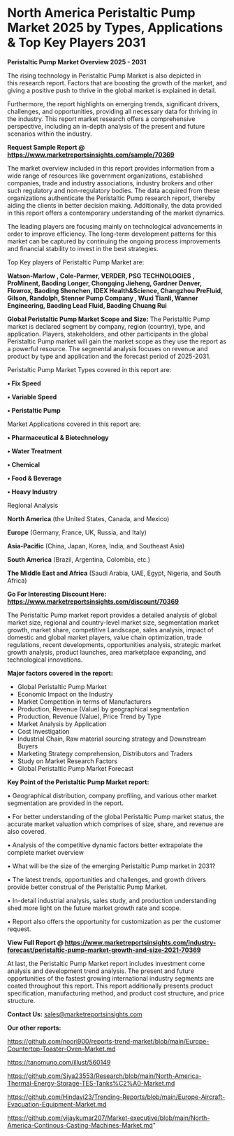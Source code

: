 # North America Peristaltic Pump Market 2025 by Types, Applications & Top Key Players 2031

<Strong> Peristaltic Pump Market Overview 2025 - 2031</strong>

The rising technology in Peristaltic Pump Market is also depicted in this research report. Factors that are boosting the growth of the market, and giving a positive push to thrive in the global market is explained in detail.

Furthermore, the report highlights on emerging trends, significant drivers, challenges, and opportunities, providing all necessary data for thriving in the industry. This report market research offers a comprehensive perspective, including an in-depth analysis of the present and future scenarios within the industry.

<strong>Request Sample Report @ <a href=https://www.marketreportsinsights.com/sample/70369>https://www.marketreportsinsights.com/sample/70369</a></strong>

The market overview included in this report provides information from a wide range of resources like government organizations, established companies, trade and industry associations, industry brokers and other such regulatory and non-regulatory bodies. The data acquired from these organizations authenticate the Peristaltic Pump research report, thereby aiding the clients in better decision making. Additionally, the data provided in this report offers a contemporary understanding of the market dynamics.

The leading players are focusing mainly on technological advancements in order to improve efficiency. The long-term development patterns for this market can be captured by continuing the ongoing process improvements and financial stability to invest in the best strategies.

Top Key players of Peristaltic Pump Market are:

<strong>Watson-Marlow , Cole-Parmer, VERDER, PSG TECHNOLOGIES , ProMinent, Baoding Longer, Chongqing Jieheng, Gardner Denver, Flowrox, Baoding Shenchen, IDEX Health&Science, Changzhou PreFluid, Gilson, Randolph, Stenner Pump Company , Wuxi Tianli, Wanner Engineering, Baoding Lead Fluid, Baoding Chuang Rui</strong>

<strong><b>Global Peristaltic Pump Market Scope and Size:</b></strong>
The Peristaltic Pump market is declared segment by company, region (country), type, and application. Players, stakeholders, and other participants in the global Peristaltic Pump market will gain the market scope as they use the report as a powerful resource. The segmental analysis focuses on revenue and product by type and application and the forecast period of 2025-2031.

Peristaltic Pump Market Types covered in this report are:

<strong>• Fix Speed

• Variable Speed

• Peristaltic Pump</strong>

Market Applications covered in this report are:

<strong>• Pharmaceutical & Biotechnology

• Water Treatment

• Chemical

• Food & Beverage

• Heavy Industry</strong> 

Regional Analysis

<strong>North America</strong> (the United States, Canada, and Mexico)

<strong>Europe</strong> (Germany, France, UK, Russia, and Italy)

<strong>Asia-Pacific</strong> (China, Japan, Korea, India, and Southeast Asia)

<strong>South America</strong> (Brazil, Argentina, Colombia, etc.)

<strong>The Middle East and Africa</strong> (Saudi Arabia, UAE, Egypt, Nigeria, and South Africa)

<strong>Go For Interesting Discount Here: <a href=https://www.marketreportsinsights.com/discount/70369>https://www.marketreportsinsights.com/discount/70369</a></strong>

The Peristaltic Pump market report provides a detailed analysis of global market size, regional and country-level market size, segmentation market growth, market share, competitive Landscape, sales analysis, impact of domestic and global market players, value chain optimization, trade regulations, recent developments, opportunities analysis, strategic market growth analysis, product launches, area marketplace expanding, and technological innovations.

<strong><b>Major factors covered in the report:</b></strong>
<ul>
  <li>Global Peristaltic Pump Market </li>
  <li>Economic Impact on the Industry</li>
  <li>Market Competition in terms of Manufacturers</li>
  <li>Production, Revenue (Value) by geographical segmentation</li>
  <li>Production, Revenue (Value), Price Trend by Type</li>
  <li>Market Analysis by Application</li>
  <li>Cost Investigation</li>
  <li>Industrial Chain, Raw material sourcing strategy and Downstream Buyers</li>
  <li>Marketing Strategy comprehension, Distributors and Traders</li>
  <li>Study on Market Research Factors</li>
  <li>Global Peristaltic Pump Market Forecast</li>
</ul>

<strong><b>Key Point of the Peristaltic Pump Market report:</b></strong>

• Geographical distribution, company profiling, and various other market segmentation are provided in the report.

• For better understanding of the global Peristaltic Pump market status, the accurate market valuation which comprises of size, share, and revenue are also covered.

• Analysis of the competitive dynamic factors better extrapolate the complete market overview

• What will be the size of the emerging Peristaltic Pump market in 2031?

• The latest trends, opportunities and challenges, and growth drivers provide better construal of the Peristaltic Pump Market.

• In-detail industrial analysis, sales study, and production understanding shed more light on the future market growth rate and scope.

• Report also offers the opportunity for customization as per the customer request.

<strong><b>View Full Report @ <a href=https://www.marketreportsinsights.com/industry-forecast/peristaltic-pump-market-growth-and-size-2021-70369>https://www.marketreportsinsights.com/industry-forecast/peristaltic-pump-market-growth-and-size-2021-70369</a></b></strong>


At last, the Peristaltic Pump Market report includes investment come analysis and development trend analysis. The present and future opportunities of the fastest growing international industry segments are coated throughout this report. This report additionally presents product specification, manufacturing method, and product cost structure, and price structure.

<strong>Contact Us:</strong>
sales@marketreportsinsights.com

<strong>Our other reports:</strong>

<a href=https://github.com/noori900/reports-trend-market/blob/main/Europe-Countertop-Toaster-Oven-Market.md>https://github.com/noori900/reports-trend-market/blob/main/Europe-Countertop-Toaster-Oven-Market.md</a>

<a href=https://tanomuno.com/illust/560149>https://tanomuno.com/illust/560149</a>

<a href=https://github.com/Siya23553/Research/blob/main/North-America-Thermal-Energy-Storage-TES-Tanks%C2%A0-Market.md>https://github.com/Siya23553/Research/blob/main/North-America-Thermal-Energy-Storage-TES-Tanks%C2%A0-Market.md</a>

<a href=https://github.com/Hindavi23/Trending-Reports/blob/main/Europe-Aircraft-Evacuation-Equipment-Market.md>https://github.com/Hindavi23/Trending-Reports/blob/main/Europe-Aircraft-Evacuation-Equipment-Market.md</a>

<a href=https://github.com/vijaykumar207/Market-executive/blob/main/North-America-Continous-Casting-Machines-Market.md>https://github.com/vijaykumar207/Market-executive/blob/main/North-America-Continous-Casting-Machines-Market.md</a>"
